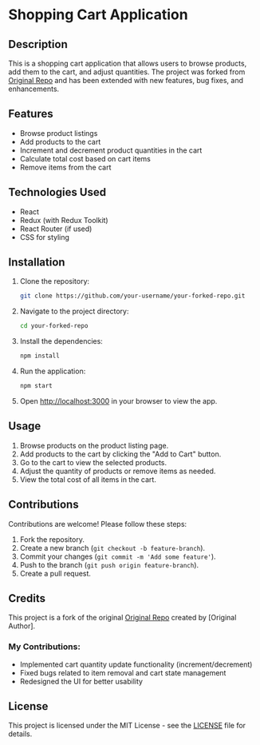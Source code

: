 # Shopping Cart Application

## Description
This is a shopping cart application that allows users to browse products, add them to the cart, and adjust quantities. The project was forked from [Original Repo](link-to-original-repo) and has been extended with new features, bug fixes, and enhancements.

## Features
- Browse product listings
- Add products to the cart
- Increment and decrement product quantities in the cart
- Calculate total cost based on cart items
- Remove items from the cart

## Technologies Used
- React
- Redux (with Redux Toolkit)
- React Router (if used)
- CSS for styling

## Installation
1. Clone the repository:
   ```bash
   git clone https://github.com/your-username/your-forked-repo.git
   ```

2. Navigate to the project directory:
   ```bash
   cd your-forked-repo
   ```

3. Install the dependencies:
   ```bash
   npm install
   ```

4. Run the application:
   ```bash
   npm start
   ```

5. Open [http://localhost:3000](http://localhost:4173) in your browser to view the app.


## Usage
1. Browse products on the product listing page.
2. Add products to the cart by clicking the "Add to Cart" button.
3. Go to the cart to view the selected products.
4. Adjust the quantity of products or remove items as needed.
5. View the total cost of all items in the cart.

## Contributions
Contributions are welcome! Please follow these steps:
1. Fork the repository.
2. Create a new branch (`git checkout -b feature-branch`).
3. Commit your changes (`git commit -m 'Add some feature'`).
4. Push to the branch (`git push origin feature-branch`).
5. Create a pull request.

## Credits
This project is a fork of the original [Original Repo](link-to-original-repo) created by [Original Author].

### My Contributions:
- Implemented cart quantity update functionality (increment/decrement)
- Fixed bugs related to item removal and cart state management
- Redesigned the UI for better usability

## License
This project is licensed under the MIT License - see the [LICENSE](LICENSE) file for details.
